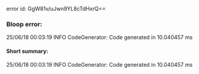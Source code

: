 error id: GgW81v/uJwn9YL8cTdHxrQ==
### Bloop error:

25/06/18 00:03:19 INFO CodeGenerator: Code generated in 10.040457 ms
#### Short summary: 

25/06/18 00:03:19 INFO CodeGenerator: Code generated in 10.040457 ms